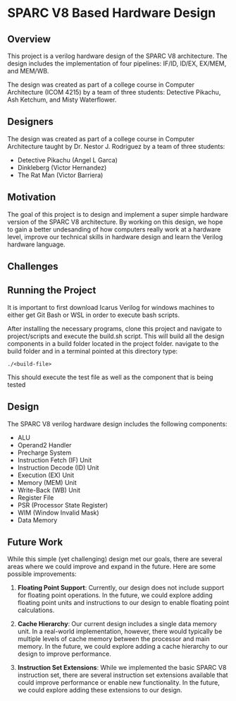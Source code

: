 # SPARC V8 Based Hardware Design

## Overview

This project is a verilog hardware design of the SPARC V8 architecture. The design includes the implementation of four pipelines: IF/ID, ID/EX, EX/MEM, and MEM/WB.

The design was created as part of a college course in Computer Architecture (ICOM 4215) by a team of three students: Detective Pikachu, Ash Ketchum, and Misty Waterflower.

## Designers

The design was created as part of a college course in Computer Architecture taught by Dr. Nestor J. Rodriguez by a team of three students:

- Detective Pikachu (Angel L Garca)
- Dinkleberg (Victor Hernandez)
- The Rat Man (Victor Barriera)

## Motivation

The goal of this project is to design and implement a super simple hardware version of the SPARC V8 architecture. By working on this design, we hope to gain a better undesanding of how computers really work at a hardware level, improve our technical skills in hardware design and learn the Verilog hardware language.

## Challenges

## Running the Project

It is important to first download Icarus Verilog for windows machines to either get Git Bash or WSL in order to execute bash scripts.

After installing the necessary programs, clone this project and navigate to project/scripts and execute the build.sh script. This will build all the design components in a build folder located in the project folder. navigate to the build folder and in a terminal pointed at this directory type:

```
./<build-file>
```

This should execute the test file as well as the component that is being tested

## Design

The SPARC V8 verilog hardware design includes the following components:

- ALU
- Operand2 Handler
- Precharge System
- Instruction Fetch (IF) Unit
- Instruction Decode (ID) Unit
- Execution (EX) Unit
- Memory (MEM) Unit
- Write-Back (WB) Unit
- Register File
- PSR (Processor State Register)
- WIM (Window Invalid Mask)
- Data Memory


## Future Work

While this simple (yet challenging) design met our goals, there are several areas where we could improve and expand in the future. Here are some possible improvements:

1. **Floating Point Support**: Currently, our design does not include support for floating point operations. In the future, we could explore adding floating point units and instructions to our design to enable floating point calculations.

2. **Cache Hierarchy**: Our current design includes a single data memory unit. In a real-world implementation, however, there would typically be multiple levels of cache memory between the processor and main memory. In the future, we could explore adding a cache hierarchy to our design to improve performance.

3. **Instruction Set Extensions**: While we implemented the basic SPARC V8 instruction set, there are several instruction set extensions available that could improve performance or enable new functionality. In the future, we could explore adding these extensions to our design.
